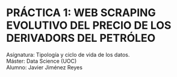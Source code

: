 # PRÁCTICA 1: WEB SCRAPING EVOLUTIVO DEL PRECIO DE LOS DERIVADORS DEL PETRÓLEO  
Asígnatura: Tipología y ciclo de vida de los datos.  
Máster: Data Science (UOC)  
Alumno: Javier Jiménez Reyes
